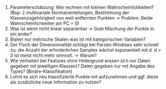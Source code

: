 1. Parameterschätzung: Wie rechnen mit kleinen Wahrscheinlichkeiten? (Bsp: 2 multivariate Normalverteilungen, Bestimmung der Klassenzugehörigkeit von weit entfernten Punkten -> Problem: Beide Wahrscheinlichkeiten am PC = 0)
2. Was ist wenn nicht linear separierbar -> Gute Mischung der Punkte in ein ander?
3. Bisher nur metrische Skalen was ist mit kategorischen Variablen?
4. Der Fluch der Dimensionalität schlägt bei Parzen-Windows sehr schnell zu; die Anzahl der erforderlichen Samples wächst exponentiell mit d. d > 3 ist meist nicht mehr sinnvoll. -> Warum?
5. Wie verhalten bei Features ohne Hintergrund wissen (d.h nur Daten gegeben mit jeweiligen Klassen)? Daten gegeben nur mit Angabe des Types? (Binäre-Klassifikation)
6. Lohnt es sich neu klassifizierte Punkte mit aufzunehmen und ggf. diese als zusätzliche neue Information zu nutzen?
